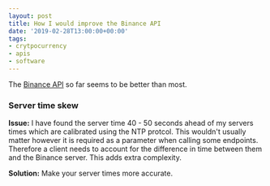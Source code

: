```yaml
---
layout: post
title: How I would improve the Binance API
date: '2019-02-28T13:00:00+00:00'
tags:
- crytpocurrency
- apis
- software
---
```

The [Binance API](https://github.com/binance-exchange/binance-official-api-docs) so far seems to be better than most.

### Server time skew
**Issue:** I have found the server time 40 - 50 seconds ahead of my servers times which are calibrated using the NTP protcol. This wouldn't usually matter however it is required as a parameter when calling some endpoints. Therefore a client needs to account for the difference in time between them and the Binance server. This adds extra complexity.

**Solution:** Make your server times more accurate.
